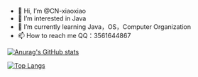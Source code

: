 - 👋 Hi, I’m @CN-xiaoxiao
- 👀 I’m interested in Java
- 🌱 I’m currently learning Java，OS，Computer Organization
- 📫 How to reach me QQ：3561644867

<!---
CN-xiaoxiao/CN-xiaoxiao is a ✨ special ✨ repository because its `README.md` (this file) appears on your GitHub profile.
You can click the Preview link to take a look at your changes.
--->

[![Anurag's GitHub stats](https://github-readme-stats.vercel.app/api?username=CN-xiaoxiao)](https://github.com/anuraghazra/github-readme-stats)

[![Top Langs](https://github-readme-stats.vercel.app/api/top-langs/?username=CN-xiaoxiao&hide=javascript,html,css)](https://github.com/anuraghazra/github-readme-stats)
